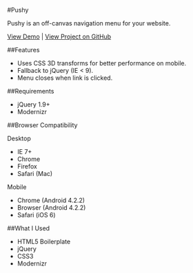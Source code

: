 #Pushy

Pushy is an off-canvas navigation menu for your website.

[View Demo](http://www.christopheryee.ca/pushy) |
[View Project on GitHub](https://github.com/christophery/pushy/)

##Features

- Uses CSS 3D transforms for better performance on mobile.
- Fallback to jQuery (IE < 9).
- Menu closes when link is clicked.

##Requirements

- jQuery 1.9+
- Modernizr

##Browser Compatibility

Desktop
- IE 7+
- Chrome
- Firefox
- Safari (Mac)

Mobile
- Chrome (Android 4.2.2)
- Browser (Android 4.2.2)
- Safari (iOS 6)

##What I Used

- HTML5 Boilerplate
- jQuery
- CSS3
- Modernizr